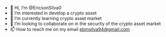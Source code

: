 - 👋 Hi, I’m @EricsonSilva0
- 👀 I’m interested in develop a crypto asset
- 🌱 I’m currently learning crypto asset market
- 💞️ I’m looking to collaborate on in the security of the crypto asset market
- 📫 How to reach me on my email ebmsilva94@gmail.com

<!---
EricsonSilva0/EricsonSilva0 is a ✨ special ✨ repository because its `README.md` (this file) appears on your GitHub profile.
You can click the Preview link to take a look at your changes.
--->
